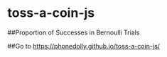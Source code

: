 # toss-a-coin-js
 
##Proportion of Successes in Bernoulli Trials
 
##Go to <https://phonedolly.github.io/toss-a-coin-js/>
